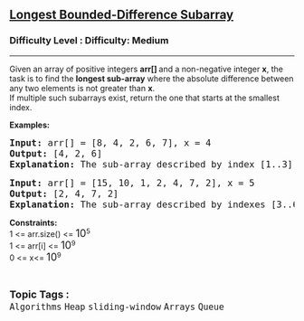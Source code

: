 <h2><a href="https://www.geeksforgeeks.org/problems/longest-bounded-difference-subarray/1?page=3&status=unsolved&sortBy=accuracy">Longest Bounded-Difference Subarray</a></h2><h3>Difficulty Level : Difficulty: Medium</h3><hr><div class="problems_problem_content__Xm_eO"><p>Given an array of positive integers <strong>arr[] </strong>and a non-negative integer <strong>x</strong>, the task is to find the <strong>longest sub-array</strong> where the absolute difference between any two elements is not greater than <strong>x</strong>. <br>If multiple such subarrays exist, return the one that starts at the smallest index.</p>
<p><strong>Examples:&nbsp;</strong></p>
<pre><span style="font-size: 12pt;"><strong>Input: </strong>arr[] =<strong> </strong>[8, 4, 2, 6, 7], x = 4 </span><br><span style="font-size: 12pt;"><strong>Output: </strong>[4, 2, 6] </span><br><span style="font-size: 12pt;"><strong>Explanation: </strong>The sub-array described by index [1..3], i.e. [4, 2, 6] contains no such difference of two elements which is greater than 4.</span></pre>
<pre><span style="font-size: 12pt;"><strong>Input:</strong> arr[] =<strong> </strong>[15, 10, 1, 2, 4, 7, 2], x = 5 </span><br><span style="font-size: 12pt;"><strong>Output: </strong>[2, 4, 7, 2] </span><br><span style="font-size: 12pt;"><strong>Explanation: </strong>The sub-array described by indexes [3..6], i.e. [2, 4, 7, 2] contains no such difference of two elements which is greater than 5. </span></pre>
<p><strong>Constraints:<br></strong>1 &lt;= arr.size() &lt;= <span style="font-size: 18px;">10</span><sup>5<br></sup>1 &lt;= arr[i] &lt;=&nbsp;<span style="font-size: 18px;">10</span><sup>9<br></sup>0 &lt;= x&lt;=&nbsp;<span style="font-size: 18px;">10</span><sup>9</sup></p></div><br><p><span style=font-size:18px><strong>Topic Tags : </strong><br><code>Algorithms</code>&nbsp;<code>Heap</code>&nbsp;<code>sliding-window</code>&nbsp;<code>Arrays</code>&nbsp;<code>Queue</code>&nbsp;